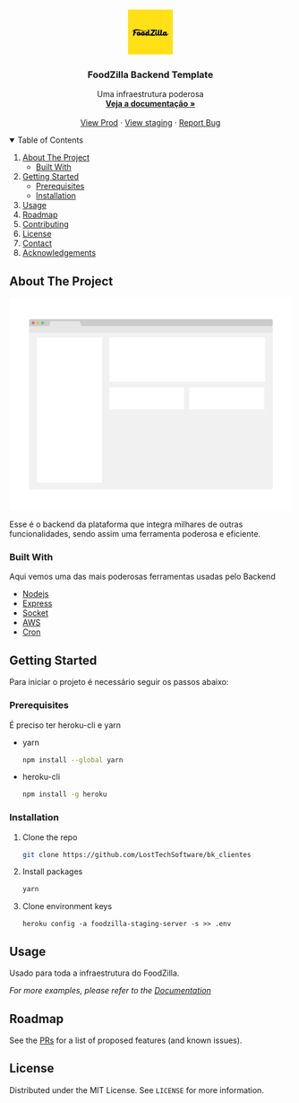 <!-- PROJECT LOGO -->
<br />
<p align="center">
  <a href="https://github.com/othneildrew/Best-README-Template">
    <img src="images/icon.png" alt="Logo" width="80" height="80">
  </a>

  <h3 align="center">FoodZilla Backend Template</h3>

  <p align="center">
    Uma infraestrutura poderosa
    <br />
    <a href="https://www.notion.so/foodzillabr/Engineering-Wiki-c8f9d76fc8c5490dbdd321dcf9e05e3f"><strong>Veja a documentação »</strong></a>
    <br />
    <br />
    <a href="https://backendfood.link">View Prod</a>
    ·
    <a href="https://staging-bk.foodzilla.com.br">View staging</a>
    ·
    <a href="https://helpcenter.foodzilla.com.br">Report Bug</a>
  </p>
</p>

<!-- TABLE OF CONTENTS -->
<details open="open">
  <summary>Table of Contents</summary>
  <ol>
    <li>
      <a href="#about-the-project">About The Project</a>
      <ul>
        <li><a href="#built-with">Built With</a></li>
      </ul>
    </li>
    <li>
      <a href="#getting-started">Getting Started</a>
      <ul>
        <li><a href="#prerequisites">Prerequisites</a></li>
        <li><a href="#installation">Installation</a></li>
      </ul>
    </li>
    <li><a href="#usage">Usage</a></li>
    <li><a href="#roadmap">Roadmap</a></li>
    <li><a href="#contributing">Contributing</a></li>
    <li><a href="#license">License</a></li>
    <li><a href="#contact">Contact</a></li>
    <li><a href="#acknowledgements">Acknowledgements</a></li>
  </ol>
</details>

<!-- ABOUT THE PROJECT -->

## About The Project

[![Product Name Screen Shot][product-screenshot]](https://example.com)

Esse é o backend da plataforma que integra milhares de outras funcionalidades, sendo assim uma ferramenta poderosa e eficiente.

### Built With

Aqui vemos uma das mais poderosas ferramentas usadas pelo Backend

- [Nodejs](https://nodejs.dev)
- [Express](https://expressjs.com)
- [Socket](https://socket.io)
- [AWS](https://aws.amazon.com)
- [Cron](https://crontab.guru)

<!-- GETTING STARTED -->

## Getting Started

Para iniciar o projeto é necessário seguir os passos abaixo:

### Prerequisites

É preciso ter heroku-cli e yarn

- yarn

  ```sh
  npm install --global yarn
  ```

- heroku-cli

  ```sh
  npm install -g heroku
  ```

### Installation

1. Clone the repo
   ```sh
   git clone https://github.com/LostTechSoftware/bk_clientes
   ```
2. Install packages
   ```sh
   yarn
   ```
3. Clone environment keys
   ```JS
   heroku config -a foodzilla-staging-server -s >> .env
   ```

<!-- USAGE EXAMPLES -->

## Usage

Usado para toda a infraestrutura do FoodZilla.

_For more examples, please refer to the [Documentation](https://www.notion.so/foodzillabr/Engineering-Wiki-c8f9d76fc8c5490dbdd321dcf9e05e3f)_

<!-- ROADMAP -->

## Roadmap

See the [PRs](https://github.com/LostTechSoftware/bk_clientes/pulls) for a list of proposed features (and known issues).

<!-- CONTRIBUTING -->

## License

Distributed under the MIT License. See `LICENSE` for more information.

<!-- CONTACT -->

<!-- MARKDOWN LINKS & IMAGES -->

[product-screenshot]: images/screenshot.png
